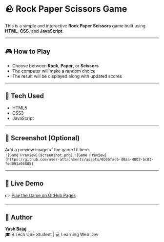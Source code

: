 # 🪨 Rock Paper Scissors Game

This is a simple and interactive **Rock Paper Scissors** game built using **HTML**, **CSS**, and **JavaScript**.

---

## 🎮 How to Play

- Choose between **Rock**, **Paper**, or **Scissors**
- The computer will make a random choice
- The result will be displayed along with updated scores

---

## 🔧 Tech Used

- HTML5  
- CSS3  
- JavaScript 

---

## 📸 Screenshot (Optional)

Add a preview image of the game UI here  
`![Game Preview](screenshot.png)`
`![Game Preview](https://github.com/user-attachments/assets/0b0bfad6-d0aa-4002-bc83-fed091a06805)`


---

## 🔗 Live Demo

👉 [Play the Game on GitHub Pages]( https://yashbajaj02.github.io/Rock-Paper-Scissor/)

---

## 👤 Author

**Yash Bajaj**  
🎓 B.Tech CSE Student | 💻 Learning Web Dev  

